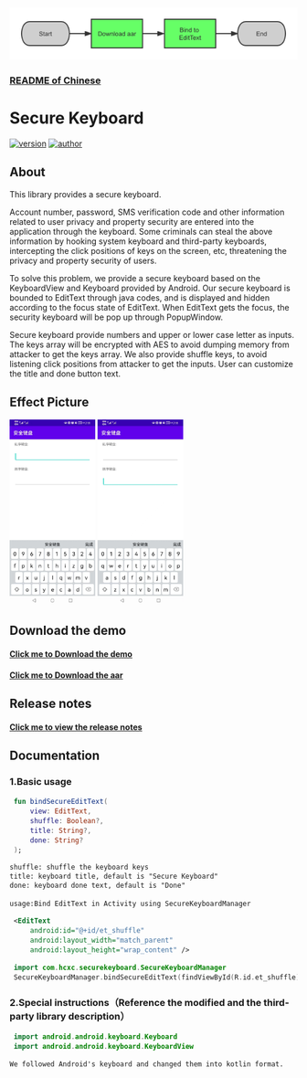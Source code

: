 ![frame](images/frame.png)

### [README of Chinese](README_CN.md)

# Secure Keyboard
[![version](https://img.shields.io/badge/version-1.0.0-brightgreen.svg)](https://bintray.com/geyifeng/maven/immersionbar) [![author](https://img.shields.io/badge/author-hcxc-orange.svg)](https://github.com/gyf-dev)

## About
This library provides a secure keyboard.

Account number, password, SMS verification code and other information related to user privacy and property security are entered into the application through the keyboard.
Some criminals can steal the above information by hooking system keyboard and third-party keyboards, intercepting the click positions of keys on the screen, etc,
threatening the privacy and property security of users.

To solve this problem, we provide a secure keyboard based on the KeyboardView and Keyboard provided by Android.
Our secure keyboard is bounded to EditText through java codes, and is displayed and hidden according to the focus state of EditText.
When EditText gets the focus, the security keyboard will be pop up through PopupWindow.

Secure keyboard provide numbers and upper or lower case letter as inputs.
The keys array will be encrypted with AES to avoid dumping memory from attacker to get the keys array.
We also provide shuffle keys, to avoid listening click positions from attacker to get the inputs.
User can customize the title and done button text.

## Effect Picture
<img width="150"  src="./images/default.png"/>
<img width="150"  src="./images/default1.png"/>

## Download the demo
#### [Click me to Download the demo](./output/demo.apk)
#### [Click me to Download the aar](./output/securekeyboard-release.aar)

## Release notes
#### [Click me to view the release notes](./wiki/note.md)


## Documentation

### 1.Basic usage
   ```kotlin
    fun bindSecureEditText(
        view: EditText,
        shuffle: Boolean?,
        title: String?,
        done: String?
    );
   ```

    shuffle: shuffle the keyboard keys
    title: keyboard title, default is "Secure Keyboard"
    done: keyboard done text, default is "Done"

    usage:Bind EditText in Activity using SecureKeyboardManager
   ```xml
    <EditText
        android:id="@+id/et_shuffle"
        android:layout_width="match_parent"
        android:layout_height="wrap_content" />
   ```
   ```kotlin
    import com.hcxc.securekeyboard.SecureKeyboardManager
    SecureKeyboardManager.bindSecureEditText(findViewById(R.id.et_shuffle), true, "title", "done")
   ```
    
### 2.Special instructions（Reference the modified  and the third-party library description）
   ```kotlin
    import android.android.keyboard.Keyboard
    import android.android.keyboard.KeyboardView
   ```

    We followed Android's keyboard and changed them into kotlin format.
